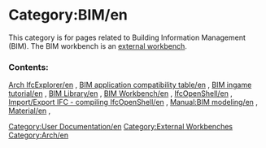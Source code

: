 # Category:BIM/en
This category is for pages related to Building Information Management (BIM). The BIM workbench is an [external workbench]([[external_workbenches.md).

### Contents:

[Arch IfcExplorer/en](Arch_IfcExplorer/en.md) , [BIM application compatibility table/en](BIM_application_compatibility_table/en.md) , [BIM ingame tutorial/en](BIM_ingame_tutorial/en.md) , [BIM Library/en](BIM_Library/en.md) , [BIM Workbench/en](BIM_Workbench/en.md) , [IfcOpenShell/en](IfcOpenShell/en.md) , [Import/Export IFC - compiling IfcOpenShell/en](Import/Export_IFC_-_compiling_IfcOpenShell/en.md) , [Manual:BIM modeling/en](Manual:BIM_modeling/en.md) , [Material/en](Material/en.md) ,

[Category:User Documentation/en](Category:User_Documentation/en.md) [Category:External Workbenches](Category:External_Workbenches.md) [Category:Arch/en](Category:Arch/en.md)
